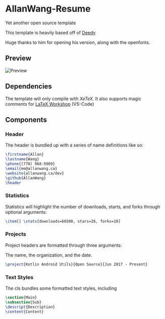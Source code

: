 # AllanWang-Resume

Yet another open source template

This template is heavily based off of [Deedy](https://github.com/deedy/Deedy-Resume)

Huge thanks to him for opening his version, along with the openfonts.

## Preview

![Preview](https://www.allanwang.ca/resume-snapshot.PNG)

## Dependencies

The template will only compile with *XeTeX*.
It also supports magic comments for [LaTeX Workshop](https://github.com/James-Yu/LaTeX-Workshop) (VS-Code)

## Components

### Header

The header is bundled up with a series of name definitions like so:

```latex
\firstname{Allan}
\lastname{Wang}
\phone{(778) 968-5909}
\email{me@allanwang.ca}
\website{allanwang.ca/dev}
\github{AllanWang}
\header
```

### Statistics

Statistics will highlight the number of downloads, starts, and forks through optional arguments:

```latex
\item[] \stats[downloads=66500, stars=26, forks=10]
```

### Projects

Project headers are formatted through three arguments:

The name, the organization, and the date.

```latex
\project{Kotlin Android Utils}{Open Source}{Jun 2017 - Present}
```

### Text Styles

The cls bundles some formatted text styles, including

```latex
\section{Main}
\subsection{Sub}
\descript{Description}
\content{Content}
```